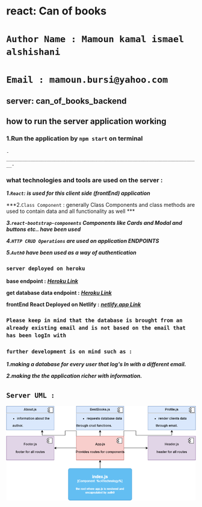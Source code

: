 # react: Can of books 


# `Author Name : Mamoun kamal ismael alshishani`

# `Email : mamoun.bursi@yahoo.com`

## server: can_of_books_backend

## how to run the server application working

### 1.Run the application by `npm start` on terminal

`-________________________________________________________________________-`

### what technologies and tools are used on the server  :

***1.`React`: is used for this client side (frontEnd) application***

***2.`Class Component` : generally Class Components and class methods are used to contain data and all functionality as well  ***

***3.`react-bootstrap-components` Components like Cards and Modal and buttons etc.. have been used***

***4.`HTTP CRUD Operations` are used on application ENDPOINTS***

***5.`Auth0` have been used as a way of authentication***

### `server deployed on heroku`

**base endpoint :**
***[Heroku Link](https://can-of-books-srv.herokuapp.com/)***

**get database data endpoint :**
***[Heroku Link](https://can-of-books-srv.herokuapp.com/books?EmailQuery=mamoun.alshishani@yahoo.com)***

**frontEnd React Deployed on Netlify :**
***[netlify.app Link](https://canofbooks-app.netlify.app/)***

### `Please keep in mind that the database is brought from an already existing email and is not based on the email that has been logIn with `

### `further development is on mind such as :`

***1.making a database for every user that log's In with a different email.***

***2.making the the application richer with information.***

## `Server UML :`

![uml](src/image/react-uml.png)

